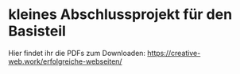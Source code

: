 # kleines Abschlussprojekt für den Basisteil
Hier findet ihr die PDFs zum Downloaden: https://creative-web.work/erfolgreiche-webseiten/
